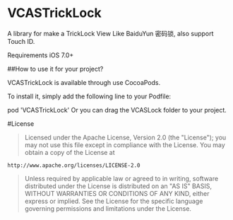 # VCASTrickLock

A library for make a TrickLock View Like BaiduYun 密码锁, also support Touch ID.

Requirements
iOS 7.0+


##How to use it for your project?

VCASTrickLock is available through use CocoaPods.

To install it, simply add the following line to your Podfile:

pod 'VCASTrickLock'
Or you can drag the VCASLock folder to your project.

#License

>Licensed under the Apache License, Version 2.0 (the "License");
you may not use this file except in compliance with the License.
You may obtain a copy of the License at
>
    http://www.apache.org/licenses/LICENSE-2.0

>Unless required by applicable law or agreed to in writing, software
distributed under the License is distributed on an "AS IS" BASIS,
WITHOUT WARRANTIES OR CONDITIONS OF ANY KIND, either express or implied.
See the License for the specific language governing permissions and
limitations under the License.
